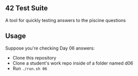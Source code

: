 ## 42 Test Suite

A tool for quickly testing answers to the piscine questions

## Usage

Suppose you're checking Day 06 answers:

- Clone this repository
- Clone a student's work repo inside of a folder named d06
- Run `./run.sh 06`

